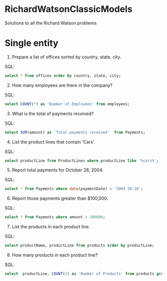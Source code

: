 # RichardWatsonClassicModels
Solutions to all the Richard Watson problems

# Single entity

1. Prepare a list of offices sorted by country, state, city.

SQL:
```SQL
select * from offices order by country, state, city;
```

2. How many employees are there in the company?

SQL:
```SQL
select COUNT(*) as 'Number of Employees' from employees;
```

3. What is the total of payments received?

SQL:
```SQL
select SUM(amount) as 'Total payments received'  from Payments;
```

4. List the product lines that contain 'Cars'.

SQL:
```SQL
select productLine from ProductLines where productLine like '%cars%';
```

5. Report total payments for October 28, 2004.

SQL:
```SQL
select * from Payments where date(paymentDate) = '2004-10-28';
```

6. Report those payments greater than $100,000.

SQL:
```SQL
select * from Payments where amount > 100000;
```

7. List the products in each product line.

SQL:
```SQL
select productName, productLine from products order by productLine;
```

8. How many products in each product line?

SQL:
```SQL
select  productLine, COUNT(1) as 'Number of Products' from products group by productLine;
```
